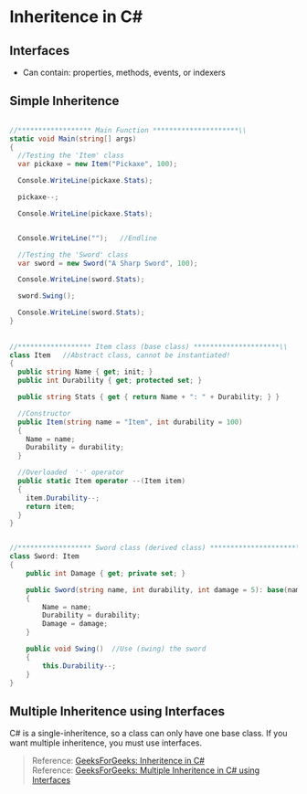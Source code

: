 # Inheritence in C#

## Interfaces
- Can contain: properties, methods, events, or indexers 

## Simple Inheritence
```C#

//****************** Main Function *********************\\
static void Main(string[] args)
{
  //Testing the 'Item' class
  var pickaxe = new Item("Pickaxe", 100);

  Console.WriteLine(pickaxe.Stats);

  pickaxe--;

  Console.WriteLine(pickaxe.Stats);


  Console.WriteLine("");   //Endline

  //Testing the 'Sword' class
  var sword = new Sword("A Sharp Sword", 100);

  Console.WriteLine(sword.Stats);

  sword.Swing();

  Console.WriteLine(sword.Stats);
}
    
    
//****************** Item class (base class) *********************\\
class Item   //Abstract class, cannot be instantiated!
{
  public string Name { get; init; }
  public int Durability { get; protected set; }

  public string Stats { get { return Name + ": " + Durability; } }

  //Constructor
  public Item(string name = "Item", int durability = 100)
  {
    Name = name;
    Durability = durability;
  }

  //Overloaded  '-' operator
  public static Item operator --(Item item)
  {
    item.Durability--;
    return item;
  }
}


//****************** Sword class (derived class) *********************\\
class Sword: Item
{
    public int Damage { get; private set; }

    public Sword(string name, int durability, int damage = 5): base(name, durability)    //calls the base constructor
    {
        Name = name;
        Durability = durability;
        Damage = damage;
    }

    public void Swing()  //Use (swing) the sword
    {
        this.Durability--;
    }
}
```

## Multiple Inheritence using Interfaces
C# is a single-inheritence, so a class can only have one base class. If you want multiple inheritence, you must use interfaces. 
> Reference: [GeeksForGeeks: Inheritence in C#](https://www.geeksforgeeks.org/c-sharp-interface/) <br />
> Reference: [GeeksForGeeks: Multiple Inheritence in C# using Interfaces](https://www.geeksforgeeks.org/c-sharp-multiple-inheritance-using-interfaces/) <br />
